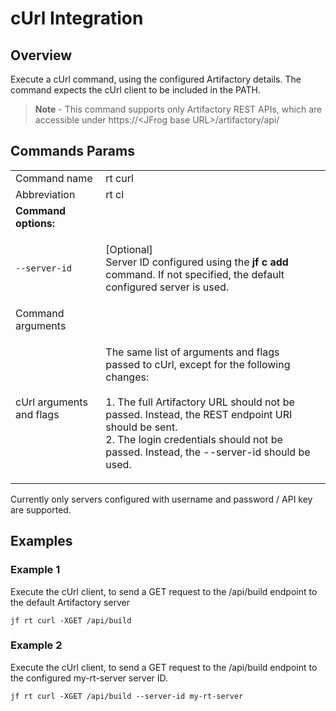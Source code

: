 # cUrl Integration
## Overview

Execute a cUrl command, using the configured Artifactory details. The command expects the cUrl client to be included in the PATH.

> **Note** - This command supports only Artifactory REST APIs, which are accessible under https://\<JFrog base URL>/artifactory/api/

## Commands Params

|                          |                                                                                                                                                                                                                                                                                                  |   |
|--------------------------|--------------------------------------------------------------------------------------------------------------------------------------------------------------------------------------------------------------------------------------------------------------------------------------------------|---|
| Command name             | rt curl                                                                                                                                                                                                                                                                                          |   |
| Abbreviation             | rt cl                                                                                                                                                                                                                                                                                            |   |
| **Command options:**          |                                                                                                                                                                                                                                                                                                  |   |
| `--server-id` | <p>[Optional]<br>Server ID configured using the <strong>jf c add</strong> command. If not specified, the default configured server is used.</p>                                                                                                                                                  |   |
| Command arguments        |                                                                                                                                                                                                                                                                                                  |   |
| cUrl arguments and flags | <p>The same list of arguments and flags passed to cUrl, except for the following changes:<br><br>1. The full Artifactory URL should not be passed. Instead, the REST endpoint URI should be sent.<br>2. The login credentials should not be passed. Instead, the --server-id should be used.</p> |   |

Currently only servers configured with username and password / API key are supported.

## Examples
### Example 1

Execute the cUrl client, to send a GET request to the /api/build endpoint to the default Artifactory server

```
jf rt curl -XGET /api/build
```

### Example 2

Execute the cUrl client, to send a GET request to the /api/build endpoint to the configured my-rt-server server ID.

```
jf rt curl -XGET /api/build --server-id my-rt-server
```
